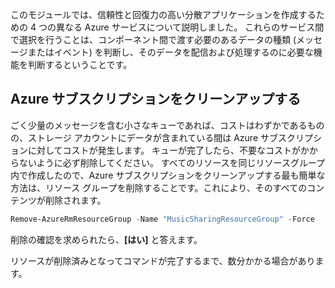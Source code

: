 このモジュールでは、信頼性と回復力の高い分散アプリケーションを作成するための 4 つの異なる Azure サービスについて説明しました。 これらのサービス間で選択を行うことは、コンポーネント間で渡す必要のあるデータの種類 (メッセージまたはイベント) を判断し、そのデータを配信および処理するのに必要な機能を判断するということです。

## <a name="clean-up-the-azure-subscription"></a>Azure サブスクリプションをクリーンアップする

ごく少量のメッセージを含む小さなキューであれば、コストはわずかであるものの、ストレージ アカウントにデータが含まれている間は Azure サブスクリプションに対してコストが発生します。 キューが完了したら、不要なコストがかからないように必ず削除してください。 すべてのリソースを同じリソースグループ内で作成したので、Azure サブスクリプションをクリーンアップする最も簡単な方法は、リソース グループを削除することです。これにより、そのすべてのコンテンツが削除されます。

```powershell
Remove-AzureRmResourceGroup -Name "MusicSharingResourceGroup" -Force
```

削除の確認を求められたら、**[はい]** と答えます。

リソースが削除済みとなってコマンドが完了するまで、数分かかる場合があります。
